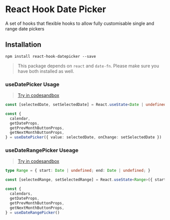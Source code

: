# React Hook Date Picker

A set of hooks that flexible hooks to allow fully customisable single and range date pickers
## Installation

```
npm install react-hook-datepicker --save
```

> This package depends on `react` and `date-fn`. Please make sure you have both installed as well.


### useDatePicker Usage

> [Try in codesandbox](https://codesandbox.io/s/react-hook-datepicker-usedatepicker-hxm1k?file=/src/DatePicker.tsx)

```ts
const [selectedDate, setSelectedDate] = React.useState<Date | undefined>()

const {
  calendar,
  getDateProps,
  getPrevMonthButtonProps,
  getNextMonthButtonProps,
} = useDatePicker({ value: selectedDate, onChange: setSelectedDate })
```

### useDateRangePicker Useage

> [Try in codesandbox](https://codesandbox.io/s/daterangepicker-z22se?file=/src/components/DaysOfWeek.ts:41-326)

```ts
type Range = { start: Date | undefined; end: Date | undefined; }

const [selectedRange, setSelectedRange] = React.useState<Range>({ start: undefined, end: undefined })

const {
  calendars,
  getDateProps,
  getPrevMonthButtonProps,
  getNextMonthButtonProps,
} = useDateRangePicker()
```